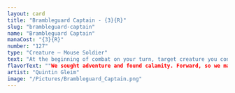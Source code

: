 ```yaml
---
layout: card
title: "Brambleguard Captain - {3}{R}"
slug: "brambleguard-captain"
name: "Brambleguard Captain"
manaCost: "{3}{R}"
number: "127"
type: "Creature — Mouse Soldier"
text: "At the beginning of combat on your turn, target creature you control gets +X/+0 until end of turn, where X is this creature's power."
flavorText: ""We sought adventure and found calamity. Forward, so we may meet both with courage!""
artist: "Quintin Gleim"
image: "/Pictures/Brambleguard_Captain.png"
---
```


